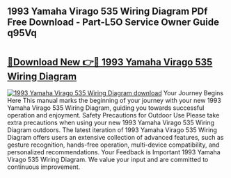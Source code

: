 ## 1993 Yamaha Virago 535 Wiring Diagram PDf Free Download - Part-L5O Service Owner Guide q95Vq

# <h2><a href="http://dfszyqg.blite.top/?on=1993+Yamaha+Virago+535+Wiring+Diagram">🔗Download New 👉🔴 1993 Yamaha Virago 535 Wiring Diagram</a></h2>

[![1993 Yamaha Virago 535 Wiring Diagram download](https://i.imgur.com/lujVjoI.png)](http://dfszyqg.blite.top/?on=1993+Yamaha+Virago+535+Wiring+Diagram)
Your Journey Begins Here This manual marks the beginning of your journey with your new 1993 Yamaha Virago 535 Wiring Diagram, guiding you towards successful operation and enjoyment. Safety Precautions for Outdoor Use Please take extra precautions when using your new 1993 Yamaha Virago 535 Wiring Diagram outdoors. The latest iteration of 1993 Yamaha Virago 535 Wiring Diagram offers users an extensive collection of advanced features, such as gesture recognition, hands-free operation, multi-device compatibility, and personalized recommendations. Your Feedback is Important 1993 Yamaha Virago 535 Wiring Diagram. We value your input and are committed to continuous improvement.
